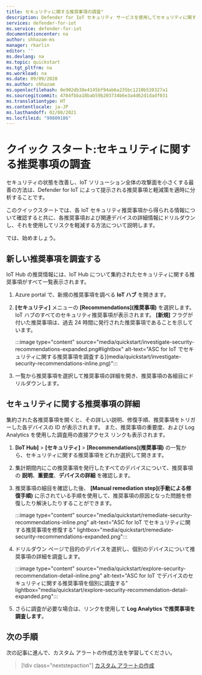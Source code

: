 ```yaml
---
title: セキュリティに関する推奨事項の調査"
description: Defender for IoT セキュリティ サービスを使用してセキュリティに関する推奨事項を調査します。
services: defender-for-iot
ms.service: defender-for-iot
documentationcenter: na
author: shhazam-ms
manager: rkarlin
editor: ''
ms.devlang: na
ms.topic: quickstart
ms.tgt_pltfrm: na
ms.workload: na
ms.date: 09/09/2020
ms.author: shhazam
ms.openlocfilehash: 0e902db38e4145bf94ab6a235bc1210b520327a1
ms.sourcegitcommit: 4784fbba18bab59b203734b6e3a4d62d1dadf031
ms.translationtype: HT
ms.contentlocale: ja-JP
ms.lasthandoff: 02/08/2021
ms.locfileid: "99809186"
---
```

# <a name="quickstart-investigate-security-recommendations"></a>クイック スタート:セキュリティに関する推奨事項の調査


セキュリティの状態を改善し、IoT ソリューション全体の攻撃面を小さくする最善の方法は、Defender for IoT によって提示される推奨事項と軽減策を適時に分析することです。

このクイックスタートでは、各 IoT セキュリティ推奨事項から得られる情報について確認すると共に、各推奨事項および関連デバイスの詳細情報にドリルダウンし、それを使用してリスクを軽減する方法について説明します。

では、始めましょう。

## <a name="investigate-new-recommendations"></a>新しい推奨事項を調査する

IoT Hub の推奨情報には、IoT Hub について集約されたセキュリティに関する推奨事項がすべて一覧表示されます。

1.  Azure portal で、新規の推奨事項を調べる **IoT ハブ** を開きます。

1.  **[セキュリティ]** メニューの **[Recommendations]\(推奨事項\)** を選択します。 IoT ハブのすべてのセキュリティ推奨事項が表示されます。 **[新規]** フラグが付いた推奨事項は、過去 24 時間に発行された推奨事項であることを示しています。 

    :::image type="content" source="media/quickstart/investigate-security-recommendations-expanded.png#lightbox" alt-text="ASC for IoT でセキュリティに関する推奨事項を調査する](media/quickstart/investigate-security-recommendations-inline.png)":::


1.  一覧から推奨事項を選択して推奨事項の詳細を開き、推奨事項の各細目にドリルダウンします。

## <a name="security-recommendation-details"></a>セキュリティに関する推奨事項の詳細

集約された各推奨事項を開くと、その詳しい説明、修復手順、推奨事項をトリガーした各デバイスの ID が表示されます。 また、推奨事項の重要度、および Log Analytics を使用した調査用の直接アクセス リンクも表示されます。

1.  **[IoT Hub]**  >  **[セキュリティ]**  >  **[Recommendations]\(推奨事項\)** の一覧から、セキュリティに関する推奨事項をどれか選択して開きます。

1.  集計期間内にこの推奨事項を発行したすべてのデバイスについて、推奨事項の **説明**、**重要度**、**デバイスの詳細** を確認します。 

1.  推奨事項の細目を確認した後、 **[Manual remediation step]\(手動による修復手順\)** に示されている手順を使用して、推奨事項の原因となった問題を修復したり解決したりすることができます。 

    :::image type="content" source="media/quickstart/remediate-security-recommendations-inline.png" alt-text="ASC for IoT でセキュリティに関する推奨事項を修復する" lightbox="media/quickstart/remediate-security-recommendations-expanded.png":::

1.  ドリルダウン ページで目的のデバイスを選択し、個別のデバイスについて推奨事項の詳細を調査します。

    :::image type="content" source="media/quickstart/explore-security-recommendation-detail-inline.png" alt-text="ASC for IoT でデバイスのセキュリティに関する推奨事項を個別に調査する" lightbox="media/quickstart/explore-security-recommendation-detail-expanded.png":::

1.  さらに調査が必要な場合は、リンクを使用して **Log Analytics で推奨事項を調査します**。 

## <a name="next-steps"></a>次の手順

次の記事に進んで、カスタム アラートの作成方法を学習してください。

> [!div class="nextstepaction"]
> [カスタム アラートの作成](quickstart-create-custom-alerts.md)

